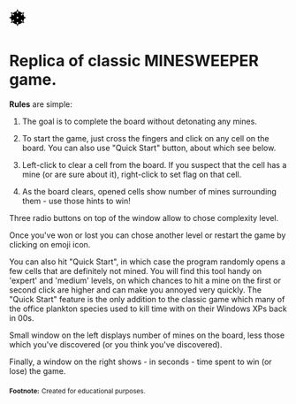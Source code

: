 # ![Image of mine](https://github.com/kolyasalubov/Lv-UA-1020.PythonFundamentals/blob/Anishchenko_V/Anishchenko_V/_Final_project/imgs/bomb_fav.png)

# Replica of classic MINESWEEPER game.

**Rules** are simple:

1. The goal is to complete the board without detonating any mines.

2. To start the game, just cross the fingers and click on any cell on the board. You can also use "Quick Start" button, about which see below.

3. Left-click to clear a cell from the board. If you suspect that the cell has a mine (or are sure about it), right-click to set flag on that cell.

4. As the board clears, opened cells show number of mines surrounding them - use those hints to win!

Three radio buttons on top of the window allow to chose complexity level.

Once you've won or lost you can chose another level or restart the game by clicking on emoji icon.

You can also hit "Quick Start", in which case the program randomly opens a few cells that are definitely not mined. You will find this tool handy on 'expert' and 'medium' levels, on which chances to hit a mine on the first or second click are higher and can make you annoyed very quickly. The "Quick Start" feature is the only addition to the classic game which many of the office plankton species used to kill time with on their Windows XPs back in 00s.

Small window on the left displays number of mines on the board, less those which you've discovered (or you think you've discovered).

Finally, a window on the right shows - in seconds - time spent to win (or lose) the game.

<sub>**Footnote:**</sub>
<sub>Created for educational purposes.</sub>
